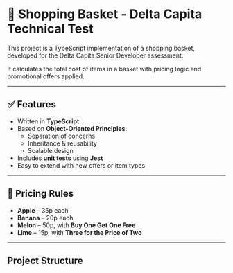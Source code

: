 # 🛒 Shopping Basket - Delta Capita Technical Test

This project is a TypeScript implementation of a shopping basket, developed for the Delta Capita Senior Developer assessment.

It calculates the total cost of items in a basket with pricing logic and promotional offers applied.

---

## ✅ Features

- Written in **TypeScript**
- Based on **Object-Oriented Principles**:
  - Separation of concerns
  - Inheritance & reusability
  - Scalable design
- Includes **unit tests** using **Jest**
- Easy to extend with new offers or item types

---

## 🧾 Pricing Rules

- **Apple** – 35p each
- **Banana** – 20p each
- **Melon** – 50p, with **Buy One Get One Free**
- **Lime** – 15p, with **Three for the Price of Two**

---

## Project Structure

